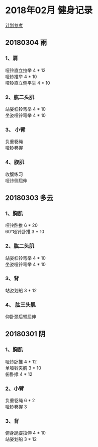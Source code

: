 # 2018年02月 健身记录   
[计划参考](http://www.jirou.com/tool/jihua/menus/B4.php)  


## 20180304 雨 
### 1、肩
哑铃直立拉举  4 * 12  
哑铃推举 4 * 10  
哑铃直立侧平举  4 * 10  

### 2、肱二头肌  
站姿杠铃弯举  4 * 10  
坐姿哑铃弯举  4 * 10      

### 3、 小臂   
负重卷绳  
哑铃卷握  
 
### 4、腹肌  
收腹练习  
哑铃侧屈伸    


## 20180303 多云 
### 1、胸肌
哑铃卧推  6 * 20  
60°哑铃卧推  3 * 10       

### 2、肱二头肌  
站姿杠铃弯举  4 * 10  
坐姿哑铃弯举  4 * 10    

### 3、背
站姿划船  3 * 12  

### 4、 肱三头肌  
仰卧颈后臂屈伸 


## 20180301 阴 
### 1、胸肌
哑铃卧推  4 * 12  
单哑铃夹胸  3 * 10  
俯卧撑  4 * 12      

### 2、小臂  
负重卷绳  6 * 2  
哑铃卷握  3  

### 3、背
俯身跪姿拉伸  4 * 10  
站姿划船  3 * 12  
